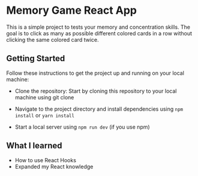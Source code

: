 # Memory Game React App

This is a simple project to tests your memory and concentration skills. The goal is to click as many as possible different colored cards in a row without clicking the same colored card twice.

## Getting Started

Follow these instructions to get the project up and running on your local machine:

- Clone the repository: Start by cloning this repository to your local machine using git clone

- Navigate to the project directory and install dependencies using `npm install` or `yarn install`

- Start a local server using `npm run dev` (if you use npm)

## What I learned

- How to use React Hooks
- Expanded my React knowledge
